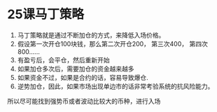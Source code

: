 # 25课马丁策略

1. 马丁策略就是通过不断加仓的方式，来降低入场价格。
2. 假设第一次开仓100块钱，那么第二次开仓200， 第三次400， 第四次800......
3. 有盈亏后，会平仓，然后重新开始
4. 如果加仓多次后，需要加仓的资金越来越多
5. 如果资金不过，如果是合约的话，容易导致爆仓.
6. 逆势加仓，因此，如果市场出现单边市的话非常考验系统的抗风险能力。

所以尽可能找到强势币或者波动比较大的币种，进行入场
